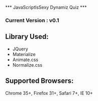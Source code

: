 *** JavaScriptIsSexy Dynamiz Quiz ***

### Current Version : v0.1

## Library Used:
- JQuery
- Materialize
- Animate.css
- Normalize.css

## Supported Browsers:
Chrome 35+, Firefox 31+, Safari 7+, IE 10+

